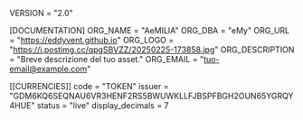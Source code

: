 VERSION = "2.0"

[DOCUMENTATION]
ORG_NAME = "AeMILIA"
ORG_DBA = "eMy"
ORG_URL = "https://eddyvent.github.io"
ORG_LOGO = "https://i.postimg.cc/qpgSBVZZ/20250225-173858.jpg"
ORG_DESCRIPTION = "Breve descrizione del tuo asset."
ORG_EMAIL = "tuo-email@example.com"

[[CURRENCIES]]
code = "TOKEN"
issuer = "GDM6KQ6SEQNAU6VR3HENF2RS5BWUWKLLFJBSPFBGH2OUN65YGRQY4HUE"
status = "live"
display_decimals = 7
